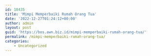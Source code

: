 ```yaml
---
id: 18435
title: 'Mimpi Memperbaiki Rumah Orang Tua'
date: '2022-12-27T01:24:12+00:00'
author: admin
layout: post
guid: 'https://bos.awn.biz.id/mimpi-memperbaiki-rumah-orang-tua/'
permalink: /mimpi-memperbaiki-rumah-orang-tua/
categories:
    - Uncategorized
---
```



